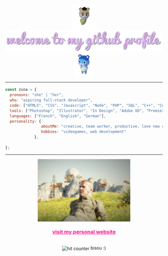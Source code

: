 <div align="center">
<img src="img/marty.gif" alt="marty from animal crossing" height="80"> <img src="img/welcome.gif" alt="welcome to my github profile" align="center">
<img src="img/mirti.gif" alt="bluebear from animal crossing" height="80">
</div>

<hr>


```javascript
const zina = {
  pronouns: "she" | "her", 
  who: "aspiring full-stack developer",
  code: ["HTML5", "CSS", "Javascript", "Node", "PHP", "SQL", "C++", "C#"],
  tools: ["Photoshop", "Illustrator", "In Design", "Adobe XD", "Premiere Pro", "After Effects"],
  languages: ["French", "English", "German"],
  personality: {
                aboutMe: "creative, team worker, productive, love new challenges", 
                hobbies: "videogames, web development"
             },
  
};
```

<hr>


<div align="center">
<img src="img/tarkov.png" alt="tarkov credit : https://www.youtube.com/c/JunckerTarkov" align="center" height="200">
<h3><a href="https://zinabfs.fr/" style="color: deeppink">visit my personal website</a></h3>

</div>

<br>
<div align="center">

<img src="https://profile-counter.glitch.me/zinabfs/count.svg" alt="hit counter" align="center">
bisou :)
</div>

